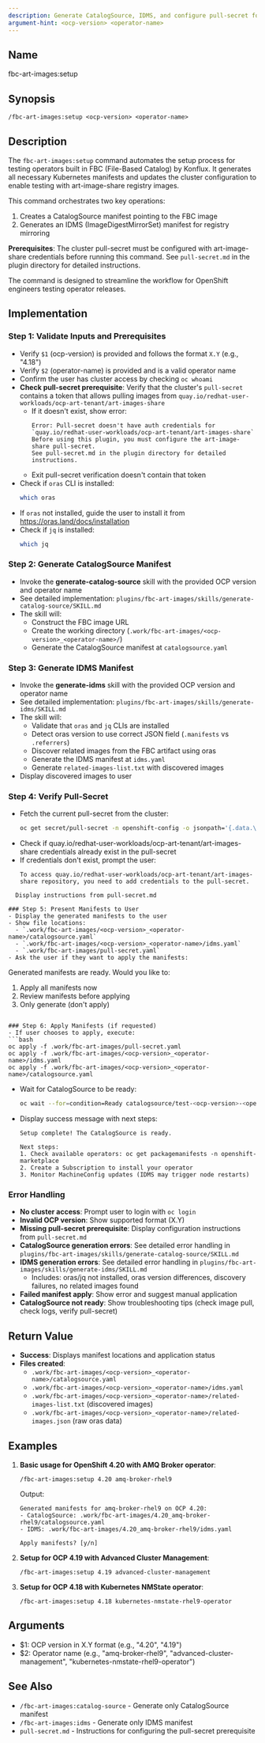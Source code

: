 ```yaml
---
description: Generate CatalogSource, IDMS, and configure pull-secret for FBC testing
argument-hint: <ocp-version> <operator-name>
---
```


## Name
fbc-art-images:setup

## Synopsis
```
/fbc-art-images:setup <ocp-version> <operator-name>
```

## Description
The `fbc-art-images:setup` command automates the setup process for testing operators built in FBC (File-Based Catalog) by Konflux. It generates all necessary Kubernetes manifests and updates the cluster configuration to enable testing with art-image-share registry images.

This command orchestrates two key operations:
1. Creates a CatalogSource manifest pointing to the FBC image
2. Generates an IDMS (ImageDigestMirrorSet) manifest for registry mirroring

**Prerequisites**: The cluster pull-secret must be configured with art-image-share credentials before running this command. See `pull-secret.md` in the plugin directory for detailed instructions.

The command is designed to streamline the workflow for OpenShift engineers testing operator releases.

## Implementation

### Step 1: Validate Inputs and Prerequisites
- Verify `$1` (ocp-version) is provided and follows the format `X.Y` (e.g., "4.18")
- Verify `$2` (operator-name) is provided and is a valid operator name
- Confirm the user has cluster access by checking `oc whoami`
- **Check pull-secret prerequisite**: Verify that the cluster's `pull-secret` contains a token that allows pulling images from `quay.io/redhat-user-workloads/ocp-art-tenant/art-images-share` 
  - If it doesn't exist, show error:
    ```
    Error: Pull-secret doesn't have auth credentials for `quay.io/redhat-user-workloads/ocp-art-tenant/art-images-share`
    Before using this plugin, you must configure the art-image-share pull-secret.
    See pull-secret.md in the plugin directory for detailed instructions.
    ```
  - Exit pull-secret verification doesn't contain that token
- Check if `oras` CLI is installed:
  ```bash
  which oras
  ```
- If `oras` not installed, guide the user to install it from https://oras.land/docs/installation
- Check if `jq` is installed:
  ```bash
  which jq
  ```

### Step 2: Generate CatalogSource Manifest
- Invoke the **generate-catalog-source** skill with the provided OCP version and operator name
- See detailed implementation: `plugins/fbc-art-images/skills/generate-catalog-source/SKILL.md`
- The skill will:
  - Construct the FBC image URL
  - Create the working directory (`.work/fbc-art-images/<ocp-version>_<operator-name>/`)
  - Generate the CatalogSource manifest at `catalogsource.yaml`

### Step 3: Generate IDMS Manifest
- Invoke the **generate-idms** skill with the provided OCP version and operator name
- See detailed implementation: `plugins/fbc-art-images/skills/generate-idms/SKILL.md`
- The skill will:
  - Validate that `oras` and `jq` CLIs are installed
  - Detect oras version to use correct JSON field (`.manifests` vs `.referrers`)
  - Discover related images from the FBC artifact using oras
  - Generate the IDMS manifest at `idms.yaml`
  - Generate `related-images-list.txt` with discovered images
- Display discovered images to user

### Step 4: Verify Pull-Secret
- Fetch the current pull-secret from the cluster:
  ```bash
  oc get secret/pull-secret -n openshift-config -o jsonpath='{.data.\.dockerconfigjson}' | base64 -d > .work/fbc-art-images/pull-secret.json
  ```
- Check if quay.io/redhat-user-workloads/ocp-art-tenant/art-images-share credentials already exist in the pull-secret
- If credentials don't exist, prompt the user:
  ```
  To access quay.io/redhat-user-workloads/ocp-art-tenant/art-images-share repository, you need to add credentials to the pull-secret.
```
  Display instructions from pull-secret.md

### Step 5: Present Manifests to User
- Display the generated manifests to the user
- Show file locations:
  - `.work/fbc-art-images/<ocp-version>_<operator-name>/catalogsource.yaml`
  - `.work/fbc-art-images/<ocp-version>_<operator-name>/idms.yaml`
  - `.work/fbc-art-images/pull-secret.yaml`
- Ask the user if they want to apply the manifests:
  ```
  Generated manifests are ready. Would you like to:
  1. Apply all manifests now
  2. Review manifests before applying
  3. Only generate (don't apply)
  ```

### Step 6: Apply Manifests (if requested)
- If user chooses to apply, execute:
  ```bash
  oc apply -f .work/fbc-art-images/pull-secret.yaml
  oc apply -f .work/fbc-art-images/<ocp-version>_<operator-name>/idms.yaml
  oc apply -f .work/fbc-art-images/<ocp-version>_<operator-name>/catalogsource.yaml
  ```
- Wait for CatalogSource to be ready:
  ```bash
  oc wait --for=condition=Ready catalogsource/test-<ocp-version>-<operator-name>-catalog -n openshift-marketplace --timeout=5m
  ```
- Display success message with next steps:
  ```
  Setup complete! The CatalogSource is ready.

  Next steps:
  1. Check available operators: oc get packagemanifests -n openshift-marketplace
  2. Create a Subscription to install your operator
  3. Monitor MachineConfig updates (IDMS may trigger node restarts)
  ```

### Error Handling
- **No cluster access**: Prompt user to login with `oc login`
- **Invalid OCP version**: Show supported format (X.Y)
- **Missing pull-secret prerequisite**: Display configuration instructions from `pull-secret.md`
- **CatalogSource generation errors**: See detailed error handling in `plugins/fbc-art-images/skills/generate-catalog-source/SKILL.md`
- **IDMS generation errors**: See detailed error handling in `plugins/fbc-art-images/skills/generate-idms/SKILL.md`
  - Includes: oras/jq not installed, oras version differences, discovery failures, no related images found
- **Failed manifest apply**: Show error and suggest manual application
- **CatalogSource not ready**: Show troubleshooting tips (check image pull, check logs, verify pull-secret)

## Return Value
- **Success**: Displays manifest locations and application status
- **Files created**:
  - `.work/fbc-art-images/<ocp-version>_<operator-name>/catalogsource.yaml`
  - `.work/fbc-art-images/<ocp-version>_<operator-name>/idms.yaml`
  - `.work/fbc-art-images/<ocp-version>_<operator-name>/related-images-list.txt` (discovered images)
  - `.work/fbc-art-images/<ocp-version>_<operator-name>/related-images.json` (raw oras data)

## Examples

1. **Basic usage for OpenShift 4.20 with AMQ Broker operator**:
   ```
   /fbc-art-images:setup 4.20 amq-broker-rhel9
   ```
   Output:
   ```
   Generated manifests for amq-broker-rhel9 on OCP 4.20:
   - CatalogSource: .work/fbc-art-images/4.20_amq-broker-rhel9/catalogsource.yaml
   - IDMS: .work/fbc-art-images/4.20_amq-broker-rhel9/idms.yaml

   Apply manifests? [y/n]
   ```

2. **Setup for OCP 4.19 with Advanced Cluster Management**:
   ```
   /fbc-art-images:setup 4.19 advanced-cluster-management
   ```

3. **Setup for OCP 4.18 with Kubernetes NMState operator**:
   ```
   /fbc-art-images:setup 4.18 kubernetes-nmstate-rhel9-operator
   ```

## Arguments
- $1: OCP version in X.Y format (e.g., "4.20", "4.19")
- $2: Operator name (e.g., "amq-broker-rhel9", "advanced-cluster-management", "kubernetes-nmstate-rhel9-operator")

## See Also
- `/fbc-art-images:catalog-source` - Generate only CatalogSource manifest
- `/fbc-art-images:idms` - Generate only IDMS manifest
- `pull-secret.md` - Instructions for configuring the pull-secret prerequisite

